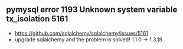 ## pymysql error 1193 Unknown system variable tx_isolation  5161
  * https://github.com/sqlalchemy/sqlalchemy/issues/5161
  * upgrade sqlalchemy and the problem is solved! 1.1.0 -> 1.3.18
